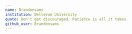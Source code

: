 ```yaml
---
name: Brandonsams
institution: Bellevue University
quote: Don't get discouraged. Patience is all it takes. 
github_user: Brandonsams
---
```

